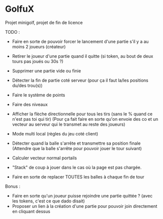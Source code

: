 # GolfuX
Projet minigolf, projet de fin de licence

TODO :
- Faire en sorte de pouvoir forcer le lancement d'une partie s'il y a au moins 2 joueurs (créateur)
- Retirer le joueur d'une partie quand il quitte (si token, au bout de deux tours pas joués ou 30s ?)
- Supprimer une partie vide ou finie
- Détecter la fin de partie coté serveur (pour ça il faut la/les positions du/des trou(s))
- Faire le système de points
- Faire des niveaux
- Afficher la flèche directionnelle pour tous les tirs (sans le % quand ce n'est pas toi qui tir) (Pour ça fait faire en sorte qu'on envoie des co et un vecteur au serveur qui le transmet au reste des joueurs)
- Mode multi local (règles du jeu coté client)


- Détecter quand la balle s'arrête et transmettre sa position finale (Attendre que la balle s'arrête pour pouvoir jouer le tour suivant)
- Calculer vecteur normal portails
- "Stack" de coup à jouer dans le cas où la page est pas chargée.
- Faire en sorte de replacer TOUTES les balles à chaque fin de tour


Bonus :
- Faire en sorte qu'un joueur puisse rejoindre une partie quittée ? (avec les tokens, c'est ce que dado disait)
- Proposer un lien à la création d'une partie pour pouvoir join directement en cliquant dessus